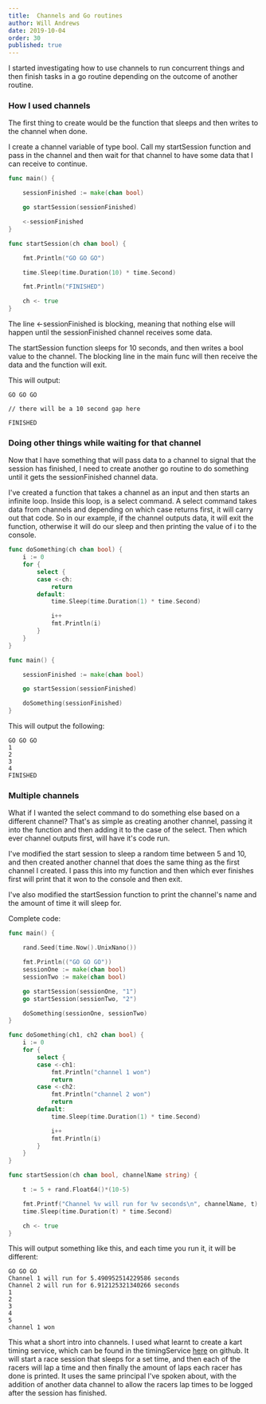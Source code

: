 ```yaml
---
title:  Channels and Go routines
author: Will Andrews
date: 2019-10-04
order: 30
published: true
---
```


I started investigating how to use channels to run concurrent things and then finish tasks in a go routine depending on the outcome of another routine. 

### How I used channels

The first thing to create would be the function that sleeps and then writes to the channel when done. 

I create a channel variable of type bool. Call my startSession function and pass in the channel and then wait for that channel to have some data that I can receive to continue. 

``` go
func main() {

	sessionFinished := make(chan bool)

	go startSession(sessionFinished)

	<-sessionFinished
}

func startSession(ch chan bool) {

	fmt.Println("GO GO GO")

	time.Sleep(time.Duration(10) * time.Second)

	fmt.Println("FINISHED")

	ch <- true
}
```

The line <-sessionFinished is blocking, meaning that nothing else will happen until the sessionFinished channel receives some data. 

The startSession function sleeps for 10 seconds, and then writes a bool value to the channel. The blocking line in the main func will then receive the data and the function will exit.

This will output:

```
GO GO GO

// there will be a 10 second gap here

FINISHED
```

### Doing other things while waiting for that channel

Now that I have something that will pass data to a channel to signal that the session has finished, I need to create another go routine to do something until it gets the sessionFinished channel data.

I've created a function that takes a channel as an input and then starts an infinite loop. Inside this loop, is a select command. A select command takes data from channels and depending on which case returns first, it will carry out that code. So in our example, if the channel outputs data, it will exit the function, otherwise it will do our sleep and then printing the value of i to the console.

```go
func doSomething(ch chan bool) {
	i := 0
	for {
		select {
		case <-ch:
			return
		default:
			time.Sleep(time.Duration(1) * time.Second)

			i++
			fmt.Println(i)
		}
	}
}

func main() {

	sessionFinished := make(chan bool)

	go startSession(sessionFinished)

	doSomething(sessionFinished)
}
```

This will output the following:
```
GO GO GO
1
2
3
4
FINISHED
```

### Multiple channels

What if I wanted the select command to do something else based on a different channel? That's as simple as creating another channel, passing it into the function and then adding it to the case of the select. Then which ever channel outputs first, will have it's code run.

I've modified the start session to sleep a random time between 5 and 10, and then created another channel that does the same thing as the first channel I created. I pass this into my function and then which ever finishes first will print that it won to the console and then exit.

I've also modified the startSession function to print the channel's name and the amount of time it will sleep for.

Complete code:
```go
func main() {

	rand.Seed(time.Now().UnixNano())

	fmt.Println(("GO GO GO"))
	sessionOne := make(chan bool)
	sessionTwo := make(chan bool)

	go startSession(sessionOne, "1")
	go startSession(sessionTwo, "2")

	doSomething(sessionOne, sessionTwo)
}

func doSomething(ch1, ch2 chan bool) {
	i := 0
	for {
		select {
		case <-ch1:
			fmt.Println("channel 1 won")
			return
		case <-ch2:
			fmt.Println("channel 2 won")
			return
		default:
			time.Sleep(time.Duration(1) * time.Second)

			i++
			fmt.Println(i)
		}
	}
}

func startSession(ch chan bool, channelName string) {

	t := 5 + rand.Float64()*(10-5)

	fmt.Printf("Channel %v will run for %v seconds\n", channelName, t)
	time.Sleep(time.Duration(t) * time.Second)

	ch <- true
}
```

This will output something like this, and each time you run it, it will be different:
```
GO GO GO
Channel 1 will run for 5.490952514229586 seconds
Channel 2 will run for 6.912125321340266 seconds
1
2
3
4
5
channel 1 won
```

This what a short intro into channels. I used what learnt to create a kart timing service, which can be found in the timingService [here](https://github.com/willdot/KartTiming)  on github. It will start a race session that sleeps for a set time, and then each of the racers will lap a time and then finally the amount of laps each racer has done is printed. It uses the same principal I've spoken about, with the addition of another data channel to allow the racers lap times to be logged after the session has finished.

